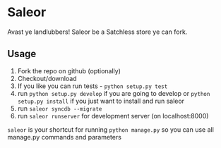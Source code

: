 Saleor
======

Avast ye landlubbers! Saleor be a Satchless store ye can fork.


Usage
-----

1. Fork the repo on github (optionally)
1. Checkout/download
1. If you like you can run tests - ``python setup.py test``
1. run ``python setup.py develop`` if you are going to develop or ``python setup.py install`` if you just want to install and run saleor
1. run ``saleor syncdb --migrate``
1. run ``saleor runserver`` for development server (on localhost:8000)

``saleor`` is your shortcut for running ``python manage.py`` so you can use all manage.py commands and parameters

